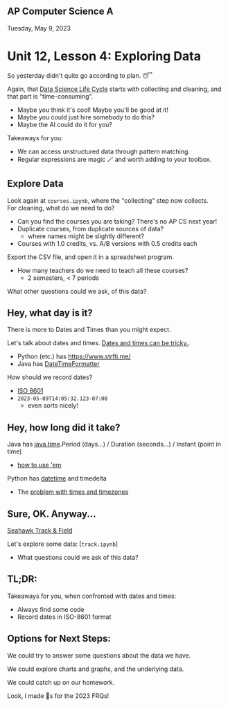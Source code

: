 ## AP Computer Science A

Tuesday, May 9, 2023

# Unit 12, Lesson 4: Exploring Data

So yesterday didn't quite go according to plan. 😴

Again, that [Data Science Life Cycle](https://www.springboard.com/blog/data-science/data-science-process/) starts with collecting and cleaning, and that part is "time-consuming".

- Maybe you think it's cool! Maybe you'll be good at it!
- Maybe you could just hire somebody to do this?
- Maybe the AI could do it for you?

Takeaways for you:

- We can access unstructured data through pattern matching.
- Regular expressions are magic 🪄 and worth adding to your toolbox.

## Explore Data

Look again at `courses.ipynb`, where the "collecting" step now collects.  
For cleaning, what do we need to do?

- Can you find the courses you are taking? There's no AP CS next year!
- Duplicate courses, from duplicate sources of data?
  - where names might be slightly different?
- Courses with 1.0 credits, vs. A/B versions with 0.5 credits each

Export the CSV file, and open it in a spreadsheet program.

- How many teachers do we need to teach all these courses?
  - 2 semesters, < 7 periods

What other questions could we ask, of this data?

## Hey, what day is it?

There is more to Dates and Times than you might expect.

Let's talk about dates and times. [Dates and times can be tricky.](https://towardsdatascience.com/dates-times-calendars-the-universal-source-of-data-science-trauma-92a887fdedd1).

- Python (etc.) has https://www.strfti.me/
- Java has [DateTimeFormatter](https://docs.oracle.com/javase/8/docs/api/java/time/format/DateTimeFormatter.html)

How should we record dates?

- [ISO 8601](https://en.wikipedia.org/wiki/ISO_8601)
- `2023-05-09T14:05:32.123-07:00`
  - even sorts nicely!

## Hey, how long did it take?

Java has [java.time](https://docs.oracle.com/javase/8/docs/api/java/time/package-summary.html).Period (days...) / Duration (seconds...) / Instant (point in time)

- [how to use 'em](https://www.baeldung.com/java-period-duration)

Python has [datetime](https://docs.python.org/3/library/datetime.html) and timedelta

- The [problem with times and timezones](https://www.youtube.com/watch?v=-5wpm-gesOY)

## Sure, OK. Anyway...

[Seahawk Track & Field](https://www.athletic.net/team/396/track-and-field-outdoor/2023)

Let's explore some data: [`track.ipynb`]

- What questions could we ask of this data?

## TL;DR:

Takeaways for you, when confronted with dates and times:

- Always find some code
- Record dates in ISO-8601 format

## Options for Next Steps:

We could try to answer some questions about the data we have.

We could explore charts and graphs, and the underlying data.

We could catch up on our homework.

Look, I made 🐼s for the 2023 FRQs!
